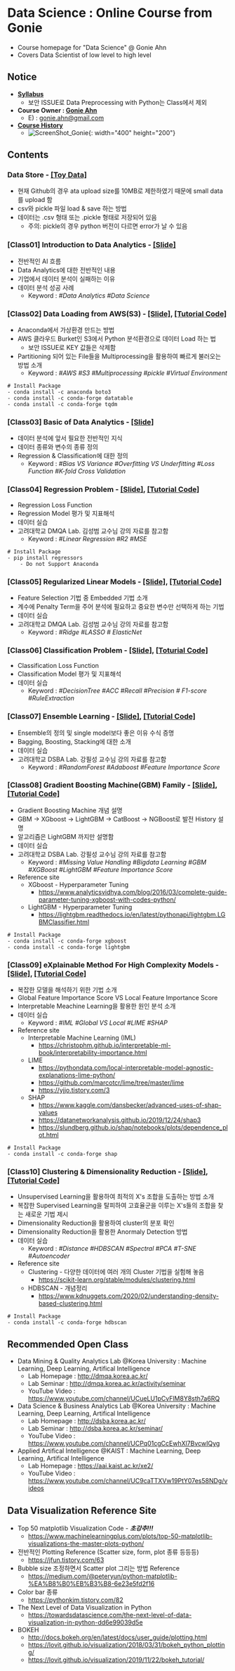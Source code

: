 # **Data Science : Online Course from Gonie** 
* Course homepage for "Data Science" @ Gonie Ahn
* Covers Data Scientist of low level to high level
## Notice
* [**Syllabus**](https://github.com/GonieAhn/Data-Science-online-course-from-gonie/blob/main/00_Syllabus.pdf)
    * 보안 ISSUE로 Data Preprocessing with Python는 Class에서 제외
* **Course Owner  : [Gonie Ahn](https://github.com/GonieAhn)**
    * E) : gonie.ahn@gmail.com
* [**Course History**](https://github.com/GonieAhn/Data-Science-online-course-from-gonie/blob/main/99_Album.pdf)
    * ![ScreenShot_Gonie](https://user-images.githubusercontent.com/30275936/146712801-8b12bbb6-1e20-4e4b-97dc-f398cc6f80cd.png){: width="400" height="200"}
## Contents
### Data Store - [[Toy Data]](https://github.com/GonieAhn/Data-Science-online-course-from-gonie/tree/main/Data%20Store)
* 현재 Github의 경우 ata upload size를 10MB로 제한하였기 때문에 small data를 upload 함
* csv와 pickle 파일 load & save 하는 방법
* 데이터는 .csv 형태 또는 .pickle 형태로 저장되어 있음
    * 주의: pickle의 경우 python 버전이 다르면 error가 날 수 있음 
### [Class01] Introduction to Data Analytics - [[Slide]](https://github.com/GonieAhn/Data-Science-online-course-from-gonie/blob/main/%5BClass01%5D%20Introduction%20to%20Data%20Analytics/C1_Introduction%20to%20Data%20Analytics.pdf)
* 전반적인 AI 흐름
* Data Analytics에 대한 전반적인 내용
* 기업에서 데이터 분석이 실패하는 이유
* 데이터 분석 성공 사례
    * Keyword : *#Data Analytics #Data Science*
### [Class02] Data Loading from AWS(S3) - [[Slide]](https://github.com/GonieAhn/Data-Science-online-course-from-gonie/blob/main/%5BClass02%5D%20Data%20Loading%20from%20AWS(S3)/C2_Data%20Loading%20from%20AWS(S3).pdf), [[Tutorial Code]](https://github.com/GonieAhn/Data-Science-online-course-from-gonie/tree/main/%5BClass02%5D%20Data%20Loading%20from%20AWS(S3)/Code)
* Anaconda에서 가상환경 만드는 방법
* AWS 클라우드 Burket인 S3에서 Python 분석환경으로 데이터 Load 하는 법
    * 보안 ISSUE로 KEY 값들은 삭제함
* Partitioning 되어 있는 File들을 Multiprocessing을 활용하여 빠르게 불러오는 방법 소개
    * Keyword : *#AWS #S3 #Multiprocessing #pickle #Virtual Environment*
```
# Install Package
- conda install -c anaconda boto3 
- conda install -c conda-forge datatable
- conda install -c conda-forge tqdm
```
### [Class03] Basic of Data Analytics - [[Slide]](https://github.com/GonieAhn/Data-Science-online-course-from-gonie/blob/main/%5BClass03%5D%20Basic%20of%20Data%20Analytics/C3_Basic%20of%20Data%20Analytics.pdf)
* 데이터 분석에 앞서 필요한 전반적인 지식
* 데이터 종류와 변수의 종류 정의
* Regression & Classification에 대한 정의
    * Keyword : *#Bias VS Variance #Overfitting VS Underfitting #Loss Function #K-fold Cross Validation*
### [Class04] Regression Problem - [[Slide]](https://github.com/GonieAhn/Data-Science-online-course-from-gonie/blob/main/%5BClass04%5D%20Regression%20Problem/C4_Regression%20Problem.pdf), [[Tutorial Code]](http://mod.lge.com/hub/smartdata/data-science-online-course-from-dstp/blob/master/%5BClass05%5D%20Regression%20Problem/Regression_Problem.ipynb)
* Regression Loss Function
* Regression Model 평가 및 지표해석
* 데이터 실습
* 고려대학교 DMQA Lab. 김성범 교수님 강의 자료를 참고함
    * Keyword : *#Linear Regression #R2 #MSE*
```
# Install Package
- pip install regressors
    - Do not Support Anaconda
```
### [Class05] Regularized Linear Models - [[Slide]](https://github.com/GonieAhn/Data-Science-online-course-from-gonie/blob/main/%5BClass05%5D%20Regularized%20Linear%20Models/C5_Regularized%20Linear%20Models.pdf), [[Tutorial Code]](http://mod.lge.com/hub/smartdata/data-science-online-course-from-dstp/blob/master/%5BClass06%5D%20Regularized%20Linear%20Models/Regularized_Linear_Models.ipynb)
* Feature Selection 기법 중 Embedded 기법 소개
* 계수에 Penalty Term을 주어 분석에 필요하고 중요한 변수만 선택하게 하는 기법
* 데이터 실습
* 고려대학교 DMQA Lab. 김성범 교수님 강의 자료를 참고함
    * Keyword : *#Ridge #LASSO # ElasticNet*
### [Class06] Classification Problem - [[Slide]](https://github.com/GonieAhn/Data-Science-online-course-from-gonie/blob/main/%5BClass06%5D%20Classification%20Problem/C6_Classification%20Problem.pdf), [[Toturial Code]](http://mod.lge.com/hub/smartdata/data-science-online-course-from-dstp/blob/master/%5BClass07%5D%20Classification%20Problem/DecisionTree.ipynb)
* Classification Loss Function
* Classification Model 평가 및 지표해석
* 데이터 실습
    * Keyword : *#DecisionTree #ACC #Recall #Precision # F1-score #RuleExtraction*
### [Class07] Ensemble Learning - [[Slide]](https://github.com/GonieAhn/Data-Science-online-course-from-gonie/blob/main/%5BClass07%5D%20Ensemble%20Learning/C7_Ensemble%20Learning.pdf), [[Tutorial Code]](http://mod.lge.com/hub/smartdata/data-science-online-course-from-dstp/blob/master/%5BClass08%5D%20Ensemble%20Learning/Ensemble_Learning.ipynb)
* Ensemble의 정의 및 single model보다 좋은 이유 수식 증명
* Bagging, Boosting, Stacking에 대한 소개
* 데이터 실습
* 고려대학교 DSBA Lab. 강필성 교수님 강의 자료를 참고함
    * Keyword : *#RandomForest #Adaboost #Feature Importance Score*
### [Class08] Gradient Boosting Machine(GBM) Family - [[Slide]](https://github.com/GonieAhn/Data-Science-online-course-from-gonie/blob/main/%5BClass08%5D%20GBM%20Family/C8_GBM%20Family.pdf), [[Tutorial Code]](http://mod.lge.com/hub/smartdata/data-science-online-course-from-dstp/tree/master/%5BClass09%5D%20Gradient%20Boosting%20Machine(GBM)%20Family/GBM%20Family%20Tutorial%20Code)
* Gradient Boosting Machine 개념 설명
* GBM -> XGboost -> LightGBM -> CatBoost -> NGBoost로 발전 History 설명
* 알고리즘은 LightGBM 까지만 설명함
* 데이터 실습
* 고려대학교 DSBA Lab. 강필성 교수님 강의 자료를 참고함
    * Keyword : *#Missing Value Handling #Bigdata Learning #GBM #XGBoost #LightGBM #Feature Importance Score*
* Reference site
    * XGboost - Hyperparameter Tuning
        * https://www.analyticsvidhya.com/blog/2016/03/complete-guide-parameter-tuning-xgboost-with-codes-python/
    * LightGBM - Hyperparameter Tuning
        * https://lightgbm.readthedocs.io/en/latest/pythonapi/lightgbm.LGBMClassifier.html
```
# Install Package
- conda install -c conda-forge xgboost
- conda install -c conda-forge lightgbm
```
### [Class09] eXplainable Method For High Complexity Models - [[Slide]](https://github.com/GonieAhn/Data-Science-online-course-from-gonie/blob/main/%5BClass09%5D%20eXplainable%20Method%20For%20High%20Complexity%20Model/C9_eXplainable%20Method%20For%20High%20Complexity%20Model.pdf), [[Tutorial Code]](http://mod.lge.com/hub/smartdata/data-science-online-course-from-dstp/blob/master/%5BClass10%5D%20eXplainable%20Method%20For%20High%20Complexity%20Models/LightGBM_Regression_SHAP.ipynb)
* 복잡한 모델을 해석하기 위한 기법 소개
* Global Feature Importance Score VS Local Feature Importance Score
* Interpretable Meachine Learning을 활용한 원인 분석 소개
* 데이터 실습
    * Keyword : *#IML #Global VS Local #LIME #SHAP* 
* Reference site
    * Interpretable Machine Learning (IML)  
        * https://christophm.github.io/interpretable-ml-book/interpretability-importance.html
    * LIME
        * https://pythondata.com/local-interpretable-model-agnostic-explanations-lime-python/
        * https://github.com/marcotcr/lime/tree/master/lime
        * https://yjjo.tistory.com/3
    * SHAP
        * https://www.kaggle.com/dansbecker/advanced-uses-of-shap-values
        * https://datanetworkanalysis.github.io/2019/12/24/shap3
        * https://slundberg.github.io/shap/notebooks/plots/dependence_plot.html
```
# Install Package
- conda install -c conda-forge shap
```
### [Class10] Clustering & Dimensionality Reduction - [[Slide]](https://github.com/GonieAhn/Data-Science-online-course-from-gonie/blob/main/%5BClass10%5D%20Clustering%20%26%20Dimensionality%20Reduction/C10_Clustering%20%26%20Dimensionality%20Reduction.pdf), [[Tutorial Code]](http://mod.lge.com/hub/smartdata/data-science-online-course-from-dstp/blob/master/%5BClass11%5D%20Clustering%20&%20Dimensionality%20Reduction/Clustering___Dimensonality_Reduction.ipynb)
* Unsupervised Learning을 활용하여 최적의 X's 조합을 도출하는 방법 소개
* 복잡한 Supervised Learning을 탈피하여 고효율군을 이루는 X's들의 조합을 찾는 새로운 기법 제시
* Dimensionality Reduction을 활용하여 cluster의 분포 확인
* Dimensionality Reduction을 활용한 Anormaly Detection 방법 
* 데이터 실습
    * Keyword : *#Distance #HDBSCAN #Spectral #PCA #T-SNE #Autoencoder* 
* Reference site
    * Clustering - 다양한 데이터에 여러 개의 Cluster 기법을 실험해 놓음
        * https://scikit-learn.org/stable/modules/clustering.html
    * HDBSCAN - 개념정리
        * https://www.kdnuggets.com/2020/02/understanding-density-based-clustering.html
```
# Install Package
- conda install -c conda-forge hdbscan
```
## Recommended Open Class
* Data Mining & Quality Analytics Lab @Korea University : Machine Learning, Deep Learning, Artifical Intelligence
    * Lab Homepage : http://dmqa.korea.ac.kr/
    * Lab Seminar : http://dmqa.korea.ac.kr/activity/seminar
    * YouTube Video : https://www.youtube.com/channel/UCueLU1pCvFlM8Y8sth7a6RQ
* Data Science & Business Analytics Lab @Korea University : Machine Learning, Deep Learning, Artifical Intelligence
    * Lab Homepage : http://dsba.korea.ac.kr/
    * Lab Seminar : http://dsba.korea.ac.kr/seminar/
    * YouTube Video : https://www.youtube.com/channel/UCPq01cgCcEwhXl7BvcwIQyg
* Applied Artifical Intelligence @KAIST : Machine Learning, Deep Learning, Artifical Intelligence
    * Lab Homepage : https://aai.kaist.ac.kr/xe2/
    * YouTube Video : https://www.youtube.com/channel/UC9caTTXVw19PtY07es58NDg/videos
## Data Visualization Reference Site
* Top 50 matplotlib Visualization Code - ***초강추!!!*** 
    * https://www.machinelearningplus.com/plots/top-50-matplotlib-visualizations-the-master-plots-python/
* 전반적인 Plotting Reference (Scatter size, form, plot 종류 등등등)
	* https://jfun.tistory.com/63
* Bubble size 조정하면서 Scatter plot 그리는 방법 Reference
    * https://medium.com/@peteryun/python-matplotlib-%EA%B8%B0%EB%B3%B8-6e23e5fd2f16
* Color bar 종류
    * https://pythonkim.tistory.com/82
* The Next Level of Data Visualization in Python
    * https://towardsdatascience.com/the-next-level-of-data-visualization-in-python-dd6e99039d5e
* BOKEH
    * http://docs.bokeh.org/en/latest/docs/user_guide/plotting.html
    * https://lovit.github.io/visualization/2018/03/31/bokeh_python_plotting/
    * https://lovit.github.io/visualization/2019/11/22/bokeh_tutorial/

